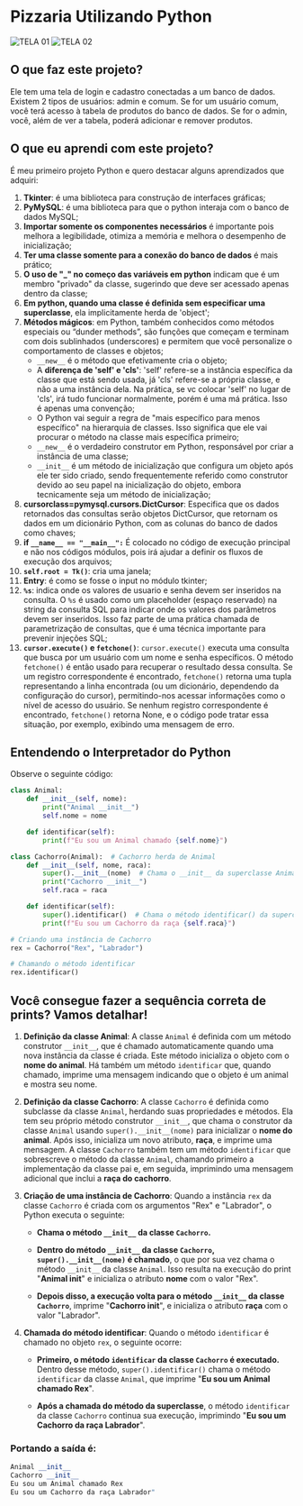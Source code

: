 # Pizzaria Utilizando Python

![TELA 01](https://www.dropbox.com/scl/fi/5rtqbur2y8cyb0655fm9d/tela1.png?rlkey=7ajg4wgx47m1z1qeybs0a7yhm&raw=1)
![TELA 02](https://www.dropbox.com/scl/fi/qzit00iyn4f66gmy43ct0/tela2.png?rlkey=9tn9bekk47r8impka0pabipd1&raw=1)


## O que faz este projeto?

Ele tem uma tela de login e cadastro conectadas a um banco de dados. Existem 2 tipos de usuários: admin e comum. Se for um usuário comum, você terá acesso à tabela de produtos do banco de dados. Se for o admin, você, além de ver a tabela, poderá adicionar e remover produtos.

## O que eu aprendi com este projeto?

É meu primeiro projeto Python e quero destacar alguns aprendizados que adquiri:

1. **Tkinter**: é uma biblioteca para construção de interfaces gráficas;
2. **PyMySQL**: é uma biblioteca para que o python interaja com o banco de dados MySQL;
3. **Importar somente os componentes necessários** é importante pois melhora a legibilidade, otimiza a memória e melhora o desempenho de inicialização;
4. **Ter uma classe somente para a conexão do banco de dados** é mais prático;
5. **O uso de "_" no começo das variáveis em python** indicam que é um membro "privado" da classe, sugerindo que deve ser acessado apenas dentro da classe;
6. **Em python, quando uma classe é definida sem especificar uma superclasse**, ela implicitamente herda de 'object';
7. **Métodos mágicos**: em Python, também conhecidos como métodos especiais ou “dunder methods”, são funções que começam e terminam com dois sublinhados (underscores) e permitem que você personalize o comportamento de classes e objetos;
   - `__new__` é o método que efetivamente cria o objeto;
   - A **diferença de 'self' e 'cls'**: 'self' refere-se a instância específica da classe que está sendo usada, já 'cls' refere-se a própria classe, e não a uma instância dela. Na prática, se vc colocar 'self' no lugar de 'cls', irá tudo funcionar normalmente, porém é uma má prática. Isso é apenas uma convenção;
   - O Python vai seguir a regra de "mais específico para menos específico" na hierarquia de classes. Isso significa que ele vai procurar o método na classe mais específica primeiro;
   - `__new__` é o verdadeiro construtor em Python, responsável por criar a instância de uma classe;
   - `__init__` é um método de inicialização que configura um objeto após ele ter sido criado, sendo frequentemente referido como construtor devido ao seu papel na inicialização do objeto, embora tecnicamente seja um método de inicialização;
8. **cursorclass=pymysql.cursors.DictCursor**: Especifica que os dados retornados das consultas serão objetos DictCursor, que retornam os dados em um dicionário Python, com as colunas do banco de dados como chaves;
9. **if `__name__ == "__main__":`**
    É colocado no código de execução principal e não nos códigos módulos, pois irá ajudar a definir os fluxos de execução dos arquivos;
10. **`self.root = Tk()`**: cria uma janela;
11. **Entry**: é como se fosse o input no módulo tkinter;
12. **`%s`**: indica onde os valores de usuario e senha devem ser inseridos na consulta. O `%s` é usado como um placeholder (espaço reservado) na string da consulta SQL para indicar onde os valores dos parâmetros devem ser inseridos. Isso faz parte de uma prática chamada de parametrização de consultas, que é uma técnica importante para prevenir injeções SQL;
13. **`cursor.execute()` e `fetchone()`**: `cursor.execute()` executa uma consulta que busca por um usuário com um nome e senha específicos. O método `fetchone()` é então usado para recuperar o resultado dessa consulta. Se um registro correspondente é encontrado, `fetchone()` retorna uma tupla representando a linha encontrada (ou um dicionário, dependendo da configuração do cursor), permitindo-nos acessar informações como o nível de acesso do usuário. Se nenhum registro correspondente é encontrado, `fetchone()` retorna None, e o código pode tratar essa situação, por exemplo, exibindo uma mensagem de erro.

## Entendendo o Interpretador do Python

Observe o seguinte código:

```python
class Animal:
    def __init__(self, nome):
        print("Animal __init__")
        self.nome = nome

    def identificar(self):
        print(f"Eu sou um Animal chamado {self.nome}")

class Cachorro(Animal):  # Cachorro herda de Animal
    def __init__(self, nome, raca):
        super().__init__(nome)  # Chama o __init__ da superclasse Animal
        print("Cachorro __init__")
        self.raca = raca

    def identificar(self):
        super().identificar()  # Chama o método identificar() da superclasse Animal
        print(f"Eu sou um Cachorro da raça {self.raca}")

# Criando uma instância de Cachorro
rex = Cachorro("Rex", "Labrador")

# Chamando o método identificar
rex.identificar()
```

## **Você consegue fazer a sequência correta de prints?** Vamos detalhar!

1. **Definição da classe Animal**: A classe `Animal` é definida com um método construtor `__init__`, que é chamado automaticamente quando uma nova instância da classe é criada. Este método inicializa o objeto com o **nome do animal**. Há também um método `identificar` que, quando chamado, imprime uma mensagem indicando que o objeto é um animal e mostra seu nome.

2. **Definição da classe Cachorro**: A classe `Cachorro` é definida como subclasse da classe `Animal`, herdando suas propriedades e métodos. Ela tem seu próprio método construtor `__init__`, que chama o construtor da classe `Animal` usando `super().__init__(nome)` para inicializar o **nome do animal**. Após isso, inicializa um novo atributo, **raça**, e imprime uma mensagem. A classe `Cachorro` também tem um método `identificar` que sobrescreve o método da classe `Animal`, chamando primeiro a implementação da classe pai e, em seguida, imprimindo uma mensagem adicional que inclui a **raça do cachorro**.

3. **Criação de uma instância de Cachorro**: Quando a instância `rex` da classe `Cachorro` é criada com os argumentos "Rex" e "Labrador", o Python executa o seguinte:

   - **Chama o método `__init__` da classe `Cachorro`.**

   - **Dentro do método `__init__` da classe `Cachorro`, `super().__init__(nome)` é chamado**, o que por sua vez chama o método `__init__` da classe `Animal`. Isso resulta na execução do print "**Animal __init__**" e inicializa o atributo **nome** com o valor "Rex".

   - **Depois disso, a execução volta para o método `__init__` da classe `Cachorro`**, imprime "**Cachorro __init__**", e inicializa o atributo **raça** com o valor "Labrador".
   
4. **Chamada do método identificar**: Quando o método `identificar` é chamado no objeto `rex`, o seguinte ocorre:

   - **Primeiro, o método `identificar` da classe `Cachorro` é executado.** Dentro desse método, `super().identificar()` chama o método `identificar` da classe `Animal`, que imprime "**Eu sou um Animal chamado Rex**".
   
   - **Após a chamada do método da superclasse**, o método `identificar` da classe `Cachorro` continua sua execução, imprimindo "**Eu sou um Cachorro da raça Labrador**".


### Portando a saída é:

```python
Animal __init__
Cachorro __init__
Eu sou um Animal chamado Rex
Eu sou um Cachorro da raça Labrador"
```
